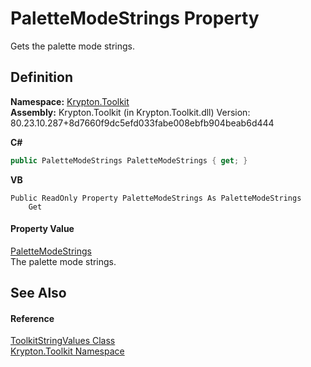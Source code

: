 # PaletteModeStrings Property


Gets the palette mode strings.



## Definition
**Namespace:** <a href="79d2eac2-21f4-54ff-7552-b20c33c30600.md">Krypton.Toolkit</a>  
**Assembly:** Krypton.Toolkit (in Krypton.Toolkit.dll) Version: 80.23.10.287+8d7660f9dc5efd033fabe008ebfb904beab6d444

**C#**
``` C#
public PaletteModeStrings PaletteModeStrings { get; }
```
**VB**
``` VB
Public ReadOnly Property PaletteModeStrings As PaletteModeStrings
	Get
```



#### Property Value
<a href="574b814b-e541-bdff-7c48-5b02de0544f5.md">PaletteModeStrings</a>  
The palette mode strings.

## See Also


#### Reference
<a href="17eaa1c0-4744-e2c6-9ebe-b78766940617.md">ToolkitStringValues Class</a>  
<a href="79d2eac2-21f4-54ff-7552-b20c33c30600.md">Krypton.Toolkit Namespace</a>  
